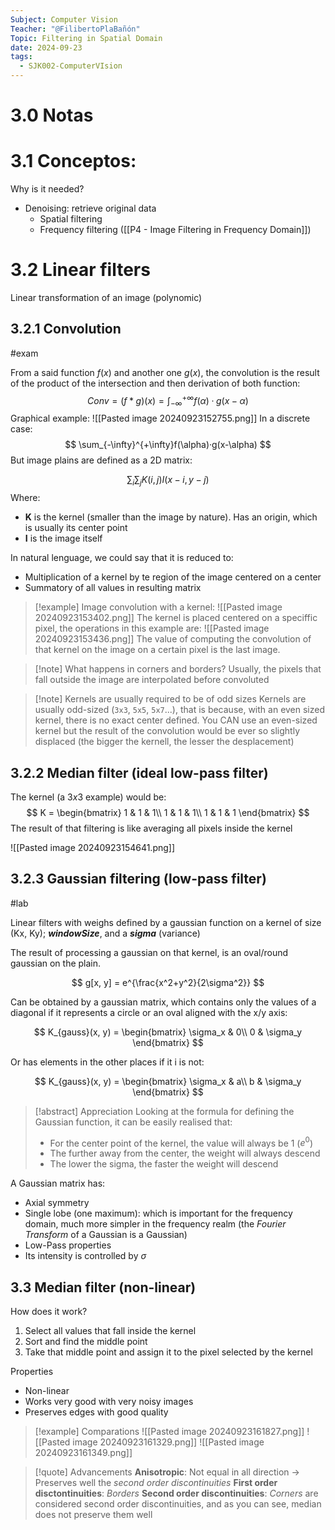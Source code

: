 ```yaml
---
Subject: Computer Vision
Teacher: "@FilibertoPlaBañón"
Topic: Filtering in Spatial Domain
date: 2024-09-23
tags:
  - SJK002-ComputerVIsion
---
```

# 3.0 Notas


# 3.1 Conceptos:

Why is it needed?

- Denoising: retrieve original data
	- Spatial filtering
	- Frequency filtering ([[P4 - Image Filtering in Frequency Domain]])

# 3.2 Linear filters

Linear transformation of an image (polynomic)

## 3.2.1 Convolution 
#exam

From a said function $f(x)$ and another one $g(x)$, the convolution is the result of the product of the intersection and then derivation of both function:
$$
Conv = (f*g)(x) = \int_{-\infty}^{+\infty}f(\alpha)·g(x-\alpha)
$$
Graphical example:
![[Pasted image 20240923152755.png]]
In a discrete case:
$$
\sum_{-\infty}^{+\infty}f(\alpha)·g(x-\alpha)
$$
But image plains are defined as a 2D matrix:

$$
\sum_{i}\sum_{j}K(i,j)I(x-i, y-j)
$$
Where:
- **K** is the kernel (smaller than the image by nature). Has an origin, which is usually its  center point
- **I** is the image itself

In natural lenguage, we could say that it is reduced to:
- Multiplication of a kernel by te region of the image centered on a center
- Summatory of all values in resulting matrix

>[!example]
>Image convolution with a kernel:
>![[Pasted image 20240923153402.png]]
>The kernel is placed centered on a speciffic pixel, the operations in this example are:
>![[Pasted image 20240923153436.png]]
>The value of computing the convolution of that kernel on the image on a certain pixel is the last image.

>[!note] What happens in corners and borders?
>Usually, the pixels that fall outside the image are interpolated before convoluted

>[!note] Kernels are usually required to be of odd sizes
>Kernels are usually odd-sized (`3x3`, `5x5`, `5x7`...), that is because, with an even sized kernel, there is no exact center defined. You CAN use an even-sized kernel but the result of the convolution would be ever so slightly displaced (the bigger the kernell, the lesser the desplacement)

## 3.2.2 Median filter (ideal low-pass filter)

The kernel (a $3x3$ example) would be:
$$
K = 
\begin{bmatrix}  
1 & 1 & 1\\  
1 & 1 & 1\\
1 & 1 & 1
\end{bmatrix}
$$
The result of that filtering is like averaging all pixels inside the kernel

![[Pasted image 20240923154641.png]]

## 3.2.3 Gaussian filtering (low-pass filter)
#lab

Linear filters with weighs defined by a gaussian function on a kernel of size (Kx, Ky); ***windowSize***, and a ***sigma*** (variance)

The result of processing a gaussian on that kernel, is an oval/round gaussian on the plain.

$$
g[x, y] = e^{\frac{x^2+y^2}{2\sigma^2}}
$$

Can be obtained by a gaussian matrix, which contains only the values of a diagonal if it represents a circle or an oval aligned with the x/y axis:

$$
K_{gauss}(x, y) = \begin{bmatrix}
\sigma_x & 0\\
0 & \sigma_y
\end{bmatrix}
$$

Or has elements in the other places if it i is not:

$$
K_{gauss}(x, y) = \begin{bmatrix}
\sigma_x & a\\
b & \sigma_y
\end{bmatrix}
$$

>[!abstract] Appreciation
>Looking at the formula for defining the Gaussian function, it can be easily realised that:
>- For the center point of the kernel, the value will always be 1 ($e^0$)
>- The further away from the center, the weight will always descend
>- The lower the sigma, the faster the weight will descend

A Gaussian matrix has:
- Axial symmetry
- Single lobe (one maximum): which is important for the frequency domain, much more simpler in the frequency realm (the *Fourier Transform* of a Gaussian is a Gaussian)
- Low-Pass properties
- Its intensity is controlled by $\sigma$

## 3.3 Median filter (non-linear)

How does it work?
1. Select all values that fall inside the kernel
2. Sort and find the middle point
3. Take that middle point and assign it to the pixel selected by the kernel

Properties
- Non-linear
- Works very good with very noisy images
- Preserves edges with good quality

>[!example] Comparations
>![[Pasted image 20240923161827.png]]
>![[Pasted image 20240923161329.png]]
>![[Pasted image 20240923161349.png]]

>[!quote] Advancements
>**Anisotropic**: Not equal in all direction -> Preserves well the *second order discontinuities*
>**First order disctontinuities**: *Borders*
>**Second order discontinuities**: *Corners* are considered second order discontinuities, and as you can see, median does not preserve them well

